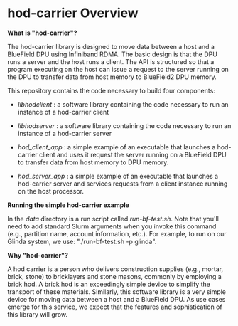 hod-carrier Overview
====================
**What is "hod-carrier"?**

The hod-carrier library is designed to move data between a host and a BlueField DPU using Infiniband
RDMA.  The basic design is that the DPU runs a server and the host runs a client.  The API is
structured so that a program executing on the host can issue a request to the server running on the
DPU to transfer data from host memory to BlueField2 DPU memory.

This repository contains the code necessary to build four components:
- *libhodclient* : a software library containing the code necessary to run an instance of a
  hod-carrier client

- *libhodserver* : a software library containing the code necessary to run an instance of a
  hod-carrier server

- *hod_client_app* : a simple example of an executable that launches a hod-carrier client and uses
  it request the server running on a BlueField DPU to transfer data from host memory to DPU memory.

- *hod_server_app* : a simple example of an executable that launches a hod-carrier server and
  services requests from a client instance running on the host processor.

**Running the simple hod-carrier example**

In the *data* directory is a run script called *run-bf-test.sh*.  Note that you'll need to add
standard Slurm arguments when you invoke this command (e.g., partition name, account information,
etc.).  For example, to run on our Glinda system, we use: "./run-bf-test.sh -p glinda".

**Why "hod-carrier"?**

A hod carrier is a person who delivers construction supplies (e.g., mortar, brick, stone) to
bricklayers and stone masons, commonly by employing a brick hod.  A brick hod is an exceedingly
simple device to simplify the transport of these materials.  Similarly, this software library is a
very simple device for moving data between a host and a BlueField DPU.  As use cases emerge for
this service, we expect that the features and sophistication of this library will grow.
